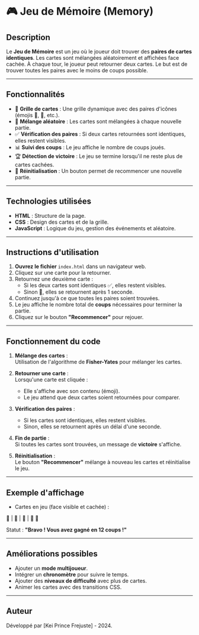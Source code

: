 # 🎮 Jeu de Mémoire (Memory)

## Description

Le **Jeu de Mémoire** est un jeu où le joueur doit trouver des **paires de cartes identiques**. Les cartes sont mélangées aléatoirement et affichées face cachée. À chaque tour, le joueur peut retourner deux cartes. Le but est de trouver toutes les paires avec le moins de coups possible.

---

## Fonctionnalités

- 🎴 **Grille de cartes** : Une grille dynamique avec des paires d'icônes (émojis 🍎, 🍌, etc.).
- 🔄 **Mélange aléatoire** : Les cartes sont mélangées à chaque nouvelle partie.
- ✅ **Vérification des paires** : Si deux cartes retournées sont identiques, elles restent visibles.
- 📊 **Suivi des coups** : Le jeu affiche le nombre de coups joués.
- 🏆 **Détection de victoire** : Le jeu se termine lorsqu'il ne reste plus de cartes cachées.
- 🔁 **Réinitialisation** : Un bouton permet de recommencer une nouvelle partie.

---

## Technologies utilisées

- **HTML** : Structure de la page.
- **CSS** : Design des cartes et de la grille.
- **JavaScript** : Logique du jeu, gestion des événements et aléatoire.

---

## Instructions d'utilisation

1. **Ouvrez le fichier** `index.html` dans un navigateur web.
2. Cliquez sur une carte pour la retourner.
3. Retournez une deuxième carte :
   - Si les deux cartes sont identiques ✅, elles restent visibles.
   - Sinon 🚫, elles se retournent après 1 seconde.
4. Continuez jusqu'à ce que toutes les paires soient trouvées.
5. Le jeu affiche le nombre total de **coups** nécessaires pour terminer la partie.
6. Cliquez sur le bouton **"Recommencer"** pour rejouer.

---

## Fonctionnement du code

1. **Mélange des cartes** :  
   Utilisation de l'algorithme de **Fisher-Yates** pour mélanger les cartes.

2. **Retourner une carte** :  
   Lorsqu'une carte est cliquée :
   - Elle s'affiche avec son contenu (émoji).
   - Le jeu attend que deux cartes soient retournées pour comparer.

3. **Vérification des paires** :  
   - Si les cartes sont identiques, elles restent visibles.  
   - Sinon, elles se retournent après un délai d'une seconde.

4. **Fin de partie** :  
   Si toutes les cartes sont trouvées, un message de **victoire** s'affiche.

5. **Réinitialisation** :  
   Le bouton **"Recommencer"** mélange à nouveau les cartes et réinitialise le jeu.

---

## Exemple d'affichage

- Cartes en jeu (face visible et cachée) :

🍎 | 🍌 | 🍎 | 🍒
🍒


Statut : **"Bravo ! Vous avez gagné en 12 coups !"**

---

## Améliorations possibles

- Ajouter un **mode multijoueur**.
- Intégrer un **chronomètre** pour suivre le temps.
- Ajouter des **niveaux de difficulté** avec plus de cartes.
- Animer les cartes avec des transitions CSS.

---

## Auteur

Développé par [Kei Prince Frejuste] - 2024.

